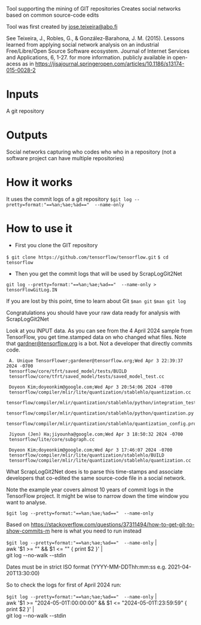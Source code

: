 Tool supporting the mining of GIT repositories
Creates social networks based on common source-code edits

Tool was first created by jose.teixeira@abo.fi


See Teixeira, J., Robles, G., & González-Barahona, J. M. (2015). Lessons learned from applying social network analysis on an industrial Free/Libre/Open Source Software ecosystem. Journal of Internet Services and Applications, 6, 1-27. for more information. 
publicly available in open-acess as in  https://jisajournal.springeropen.com/articles/10.1186/s13174-015-0028-2


# Inputs #

A git repository


# Outputs #
Social networks capturing who codes who who in a repository (not a software project can have multiple repositories) 

# How it works #

It uses the commit logs of a git repository
`$git log --pretty=format:"==%an;%ae;%ad=="  --name-only`


# How to use it  #

- First you clone the GIT repository

`$ git clone https://github.com/tensorflow/tensorflow.git`
`$ cd tensorflow`

- Then you get the commit logs that will be used by ScrapLogGit2Net




`git log --pretty=format:"==%an;%ae;%ad=="  --name-only > tensorFlowGitLog.IN`

If you are lost by this point, time to learn about Git
`$man git`
`$man git log`



Congratulations you should have your raw data ready for analysis with ScrapLogGit2Net


Look at you INPUT data.  As you can see from the 4 April 2024 sample from TensorFlow, you get time.stamped data on who changed what files. Note that gardner@tensorflow.org is a bot. Not a developer that directly commits code. 

     A. Unique TensorFlower;gardener@tensorflow.org;Wed Apr 3 22:39:37 2024 -0700
     tensorflow/core/tfrt/saved_model/tests/BUILD
     tensorflow/core/tfrt/saved_model/tests/saved_model_test.cc

     Doyeon Kim;doyeonkim@google.com;Wed Apr 3 20:54:06 2024 -0700
     tensorflow/compiler/mlir/lite/quantization/stablehlo/quantization.cc
     tensorflow/compiler/mlir/quantization/stablehlo/python/integration_test/quantize_model_test.py
     tensorflow/compiler/mlir/quantization/stablehlo/python/quantization.py
     tensorflow/compiler/mlir/quantization/stablehlo/quantization_config.proto

     Jiyoun (Jen) Ha;jiyounha@google.com;Wed Apr 3 18:50:32 2024 -0700
     tensorflow/lite/core/subgraph.cc

     Doyeon Kim;doyeonkim@google.com;Wed Apr 3 17:46:07 2024 -0700
     tensorflow/compiler/mlir/lite/quantization/stablehlo/BUILD
     tensorflow/compiler/mlir/lite/quantization/stablehlo/quantization.cc


What ScrapLogGit2Net does is to parse this time-stamps and associate developers that co-edited the same source-code file in a social network.

Note the example year covers almost 10 years of commit logs in the TensorFlow project. It might be wise to narrow down the time window you want to analyse.


`$git log --pretty=format:"==%an;%ae;%ad=="  --name-only`

Based on https://stackoverflow.com/questions/37311494/how-to-get-git-to-show-commits-m here is what you need to run instead 

`$git log --pretty=format:"==%an;%ae;%ad=="  --name-only` | \
    awk '$1 >= "<after-date>" && $1 <= "<before-date>" { print $2 }' | \
    git log --no-walk --stdin


Dates must be in strict ISO format (YYYY-MM-DDThh:mm:ss e.g. 2021-04-20T13:30:00)

So to check the logs for first of April 2024 run:

`$git log --pretty=format:"==%an;%ae;%ad=="  --name-only` | \
    awk '$1 >= "2024-05-01T:00:00:00" && $1 <= "2024-05-01T:23:59:59" { print $2 }' | \
    git log --no-walk --stdin

